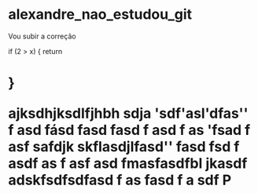 # alexandre_nao_estudou_git

Vou subir a correção

if (2 > x) {
    return <h1>
}

ajksdhjksdlfjhbh sdja
'sdf'asl'dfas''
f asd
 fásd
 fasd
 fasd
 f asd
 f as
 'fsad
 f
 asf safdjk skflasdjlfasd''
fasd 
fsd f
asdf
as f
asf
asd fmasfasdfbl jkasdf adskfsdfsdfasd
f as
fasd
f a
sdf
 P